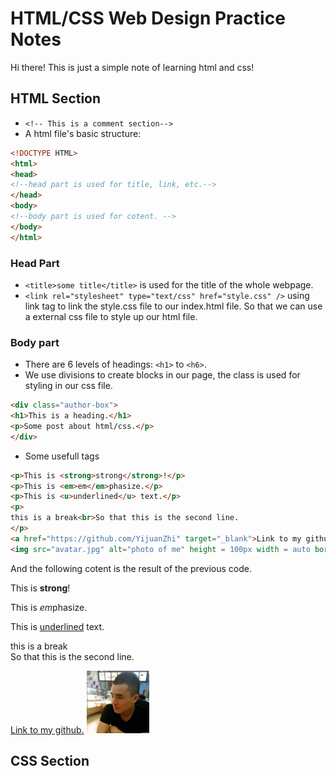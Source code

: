 # HTML/CSS Web Design Practice Notes
Hi there! This is just a simple note of learning html and css!

## HTML Section
 - `<!-- This is a comment section-->`
 - A html file's basic structure:
```html
<!DOCTYPE HTML>
<html>
<head>
<!--head part is used for title, link, etc.-->
</head>
<body>
<!--body part is used for cotent. -->
</body>
</html>
```
### Head Part
- `<title>some title</title>` is used for the title of the whole webpage.
- `<link rel="stylesheet" type="text/css" href="style.css" />` using link tag to link the style.css file to our index.html file. So that we can use a external css file to style up our html file.

### Body part
- There are 6 levels of headings: `<h1>` to `<h6>`.
- We use divisions to create blocks in our page, the class is used for styling in our css file.
```html
<div class="author-box">
<h1>This is a heading.</h1>
<p>Some post about html/css.</p>
</div>
```
- Some usefull tags
```html
<p>This is <strong>strong</strong>!</p>
<p>This is <em>em</em>phasize.</p>
<p>This is <u>underlined</u> text.</p>
<p>
this is a break<br>So that this is the second line.
</p>
<a href="https://github.com/YijuanZhi" target="_blank">Link to my github.</a>
<img src="avatar.jpg" alt="photo of me" height = 100px width = auto border-radius=50%/>
```
And the following cotent is the result of the previous code.
<p>This is <strong>strong</strong>!</p>
<p>This is <em>em</em>phasize.</p>
<p>This is <u>underlined</u> text.</p>
<p>
this is a break<br>So that this is the second line.
</p>
<a href="https://github.com/YijuanZhi" target="_blank">Link to my github.</a>
<img src="avatar.jpg" alt="photo of me" height = 100px width=auto/>


## CSS Section
